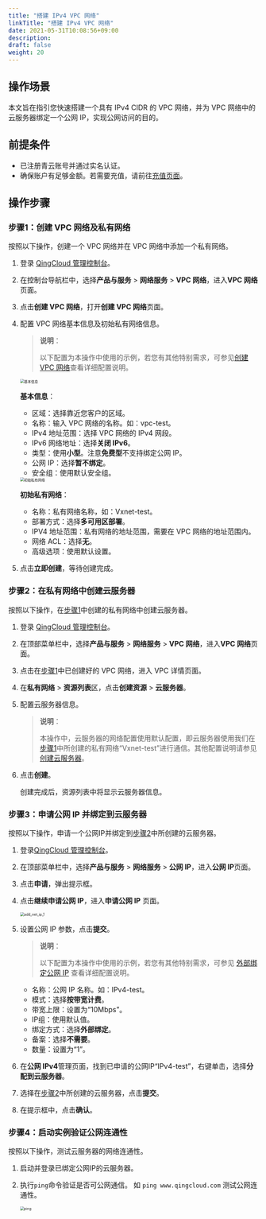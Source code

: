 ```yaml
---
title: "搭建 IPv4 VPC 网络"
linkTitle: "搭建 IPv4 VPC 网络"
date: 2021-05-31T10:08:56+09:00
description:
draft: false
weight: 20
---
```


## 操作场景

本文旨在指引您快速搭建一个具有 IPv4 CIDR 的 VPC 网络，并为 VPC 网络中的云服务器绑定一个公网 IP，实现公网访问的目的。

## 前提条件

- 已注册青云账号并通过实名认证。
- 确保账户有足够金额。若需要充值，请前往[充值页面](https://console.qingcloud.com/finance/wallet)。

## 操作步骤

### 步骤1：创建 VPC 网络及私有网络

按照以下操作，创建一个 VPC 网络并在 VPC 网络中添加一个私有网络。

1. 登录 [QingCloud 管理控制台](https://console.qingcloud.com/login)。

2. 在控制台导航栏中，选择**产品与服务** > **网络服务** > **VPC 网络**，进入**VPC 网络**页面。

3. 点击**创建 VPC 网络**，打开**创建 VPC 网络**页面。
   
4. 配置 VPC 网络基本信息及初始私有网络信息。

   > **说明**：
   >
   > 以下配置为本操作中使用的示例，若您有其他特别需求，可参见[创建 VPC 网络](/network/vpc/manual/vpcnet/10_create_vpc/)查看详细配置说明。

   <img src="/network/vpc/_images/4020_create_vpc_info.png" alt="基本信息" style="zoom:50%;" />

   **基本信息**：

   - 区域：选择靠近您客户的区域。
   - 名称：输入 VPC 网络的名称。如：vpc-test。
   - IPv4 地址范围：选择 VPC 网络的 IPv4 网段。
   - IPv6 网络地址：选择**关闭 IPv6**。
   - 类型：使用**小型**。注意**免费型**不支持绑定公网 IP。
   - 公网 IP：选择**暂不绑定**。
   - 安全组：使用默认安全组。
   
   <img src="/network/vpc/_images/4020_create_vpc_vxnet.png" alt="初始私有网络" style="zoom:50%;" />
   
   **初始私有网络**：
   
   - 名称：私有网络名称，如：Vxnet-test。
   - 部署方式：选择**多可用区部署**。
   - IPV4 地址范围：私有网络的地址范围，需要在 VPC 网络的地址范围内。
   - 网络 ACL：选择**无**。
   - 高级选项：使用默认设置。
   
5. 点击**立即创建**，等待创建完成。


### 步骤2：在私有网络中创建云服务器

按照以下操作，在[步骤1](#步骤1创建-vpc-网络及私有网络)中创建的私有网络中创建云服务器。

1. 登录 [QingCloud 管理控制台](https://console.qingcloud.com/login)。
2. 在顶部菜单栏中，选择**产品与服务** > **网络服务** > **VPC 网络**，进入**VPC 网络**页面。
3. 点击在[步骤1](#步骤1创建-vpc-网络及私有网络)中已创建好的 VPC 网络，进入 VPC 详情页面。
4. 在**私有网络** > **资源列表**区，点击**创建资源** > **云服务器**。

5. 配置云服务器信息。

   > **说明**：
   >
   > 本操作中，云服务器的网络配置使用默认配置，即云服务器使用我们在[步骤1](#步骤1创建-vpc-网络及私有网络)中所创建的私有网络“Vxnet-test”进行通信。其他配置说明请参见[创建云服务器](/compute/vm/manual/vm_instance/#创建云服务器)。

6. 点击**创建**。

   创建完成后，资源列表中将显示云服务器信息。

### 步骤3：申请公网 IP 并绑定到云服务器

按照以下操作，申请一个公网IP并绑定到[步骤2](#步骤2在私有网络中创建云服务器)中所创建的云服务器。

1. 登录[QingCloud 管理控制台](https://console.qingcloud.com/login)。

2. 在顶部菜单栏中，选择**产品与服务** > **网络服务** > **公网 IP**，进入**公网 IP**页面。

3. 点击**申请**，弹出提示框。

4. 点击**继续申请公网 IP**，进入**申请公网 IP** 页面。

   <img src="/network/vpc/_images/4020_add_net_ip_1.png" alt="add_net_ip_1" style="zoom:50%;" />

5. 设置公网 IP 参数，点击**提交**。

   > **说明**：
   >
   > 以下配置为本操作中使用的示例，若您有其他特别需求，可参见 [外部绑定公网 IP](/network/eip/manual/ipv4/outband_ipv4/) 查看详细配置说明。

   - 名称：公网 IP 名称。如：IPv4-test。
   - 模式：选择**按带宽计费**。
    - 带宽上限：设置为“10Mbps”。
    - IP组：使用默认值。
    - 绑定方式：选择**外部绑定**。
    - 备案：选择**不需要**。
    - 数量：设置为“1”。

6. 在**公网 IPv4**管理页面，找到已申请的公网IP“IPv4-test”，右键单击，选择**分配到云服务器**。

7. 选择在[步骤2](#步骤2在私有网络中创建云服务器)中所创建的云服务器，点击**提交**。

8. 在提示框中，点击**确认**。

### 步骤4：启动实例验证公网连通性

按照以下操作，测试云服务器的网络连通性。

1. 启动并登录已绑定公网IP的云服务器。

2. 执行`ping`命令验证是否可公网通信。 如 `ping www.qingcloud.com` 测试公网连通性。

   <img src="/network/vpc_2.0/_images/4020_ping.png" alt="ping" style="zoom:50%;" />



